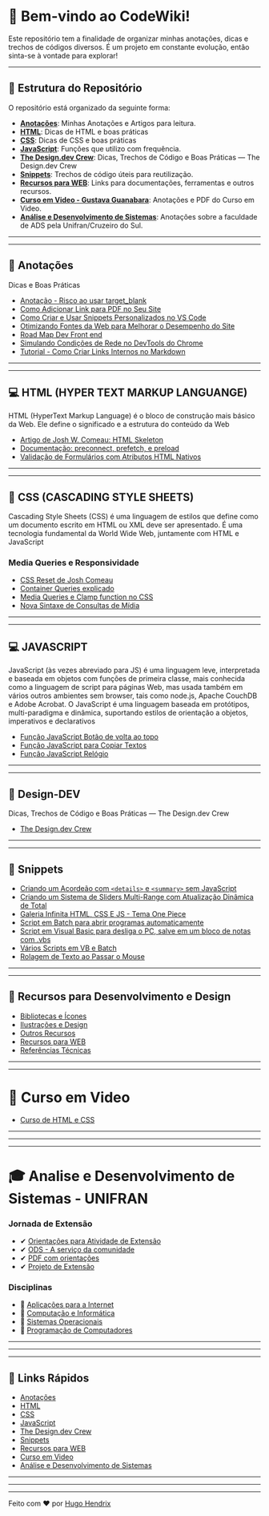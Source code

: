 # 📘 Bem-vindo ao **CodeWiki**!

Este repositório tem a finalidade de organizar minhas anotações, dicas e trechos de códigos diversos. É um projeto em constante evolução, então sinta-se à vontade para explorar!

---

## 📂 Estrutura do Repositório

O repositório está organizado da seguinte forma:

- **[Anotações](#-anotações)**: Minhas Anotações e Artigos para leitura.
- **[HTML](#-html-hyper-text-markup-languange)**: Dicas de HTML e boas práticas
- **[CSS](#-css-cascading-style-sheets)**: Dicas de CSS e boas práticas
- **[JavaScript](#-javascript)**: Funções que utilizo com frequência.
- **[The Design.dev Crew](#-design-dev)**: Dicas, Trechos de Código e Boas Práticas — The Design.dev Crew
- **[Snippets](#-snippets)**: Trechos de código úteis para reutilização.
- **[Recursos para WEB](#-recursos-para-desenvolvimento-e-design)**: Links para documentações, ferramentas e outros recursos.
- **[Curso em Video - Gustava Guanabara](#-curso-em-video)**: Anotações e PDF do Curso em Video.
- **[Análise e Desenvolvimento de Sistemas](#-analise-e-desenvolvimento-de-sistemas---unifran)**: Anotações sobre a faculdade de ADS pela Unifran/Cruzeiro do Sul.

---

---

## 📝 Anotações

Dicas e Boas Práticas

- [Anotação - Risco ao usar target_blank](Anotações/problemas-target-blank.md)
- [Como Adicionar Link para PDF no Seu Site](Anotações/link-pdf.md)
- [Como Criar e Usar Snippets Personalizados no VS Code](Anotações/snippets-vscode.md)
- [Otimizando Fontes da Web para Melhorar o Desempenho do Site](Anotações/fonts.md)
- [Road Map Dev Front end](Anotações/devmap.md)
- [Simulando Condições de Rede no DevTools do Chrome](Anotações/simula-rede.md)
- [Tutorial - Como Criar Links Internos no Markdown](Anotações/criando-links-com-markdown.md)

---

---

## 💻 HTML (HYPER TEXT MARKUP LANGUANGE)

HTML (HyperText Markup Language) é o bloco de construção mais básico da Web. Ele define o significado e a estrutura do conteúdo da Web 

- [Artigo de Josh W. Comeau: HTML Skeleton](HTML/josh-html-skeleton.md)
- [Documentação: preconnect, prefetch, e preload](HTML/melhor-carregamento.md)
- [Validação de Formulários com Atributos HTML Nativos](HTML/valida-form.md)

---

---

## 🎨 CSS (CASCADING STYLE SHEETS)

Cascading Style Sheets (CSS) é uma linguagem de estilos que define como um documento escrito em HTML ou XML deve ser apresentado. É uma tecnologia fundamental da World Wide Web, juntamente com HTML e JavaScript

### Media Queries e Responsividade

- [CSS Reset de Josh Comeau](CSS/reset-css-josh.md)
- [Container Queries explicado](CSS/container-queries.md)
- [Media Queries e Clamp function no CSS](CSS/media-queries-e-clamp-function-css.md)
- [Nova Sintaxe de Consultas de Mídia](CSS/nova-sintaxe-media-queries.md)

---

---

## 💻 JAVASCRIPT

JavaScript (às vezes abreviado para JS) é uma linguagem leve, interpretada e baseada em objetos com funções de primeira classe, mais conhecida como a linguagem de script para páginas Web, mas usada também em vários outros ambientes sem browser, tais como node.js, Apache CouchDB e Adobe Acrobat. O JavaScript é uma linguagem baseada em protótipos, multi-paradigma e dinâmica, suportando estilos de orientação a objetos, imperativos e declarativos

- [Função JavaScript Botão de volta ao topo](Snippets/btn-volta-ao-topo.md)
- [Função JavaScript para Copiar Textos](Snippets/copiar-texto.md)
- [Função JavaScript Relógio](Snippets/relogio.md)

---

---

## 🎁 Design-DEV

Dicas, Trechos de Código e Boas Práticas — The Design.dev Crew

- [The Design.dev Crew](Design-Dev/README.md)

---

---

## 🚩 Snippets

- [Criando um Acordeão com `<details>` e `<summary>` sem JavaScript](Snippets/acordeao.md)
- [Criando um Sistema de Sliders Multi-Range com Atualização Dinâmica de Total](Snippets/sliders-multi-range.md)
- [Galeria Infinita HTML, CSS E JS - Tema One Piece](Snippets/galeria-infinita.md)
- [Script em Batch para abrir programas automaticamente](Snippets/turn-on.md)
- [Script em Visual Basic para desliga o PC, salve em um bloco de notas com .vbs](Snippets/desliga-pc.md)
- [Vários Scripts em VB e Batch](Snippets/varios-scripts.md)
- [Rolagem de Texto ao Passar o Mouse](Snippets/rolagem-texto.md)

---

---

## 📌 Recursos para Desenvolvimento e Design

- [Bibliotecas e Ícones](Recursos-Web/icones.md)
- [Ilustrações e Design](Recursos-Web/ilustracoes-designs.md)
- [Outros Recursos](Recursos-Web/outros.md)
- [Recursos para WEB](Recursos-Web/recursos-web.md)
- [Referências Técnicas](Recursos-Web/referencia-tecnica.md)

---

---

# 🖖 Curso em Video

- [Curso de HTML e CSS](Curso-em-Video/README.md)

---

---

---

# 🎓 Analise e Desenvolvimento de Sistemas - UNIFRAN

### Jornada de Extensão

- ✔ [Orientações para Atividade de Extensão](ADS-Unifran/Atividade-Extensao/atividade-extensao.md)
- ✔ [ODS - A serviço da comunidade](ADS-Unifran/Atividade-Extensao/ods.md)
- ✔ [PDF com orientações](ADS-Unifran/Atividade-Extensao/jornada-extensao.pdf)
- ✔ [Projeto de Extensão](https://hugohendrix.github.io/estancia-alvorada/)

### Disciplinas

- 📌 [Aplicações para a Internet](ADS-Unifran/Aplicações-para-a-Internet/README.md)
- 📌 [Computação e Informática](ADS-Unifran/Computação-e-Informática/README.md)
- 📌 [Sistemas Operacionais](ADS-Unifran/Sistemas-Operacionais/README.md)
- 📌 [Programação de Computadores](ADS-Unifran/Programacao-de-computadores/README.md)

---

---

---

## 🔗 Links Rápidos

- [Anotações](#-anotações)
- [HTML](#-html-hyper-text-markup-languange)
- [CSS](#-css-cascading-style-sheets)
- [JavaScript](#-javascript)
- [The Design.dev Crew](#-design-dev)
- [Snippets](#-snippets)
- [Recursos para WEB](#-recursos-para-desenvolvimento-e-design)
- [Curso em Video](#-curso-em-video)
- [Análise e Desenvolvimento de Sistemas](#-analise-e-desenvolvimento-de-sistemas---unifran)

---

---

---

Feito com ❤️ por [Hugo Hendrix](https://github.com/HugoHendrix)

